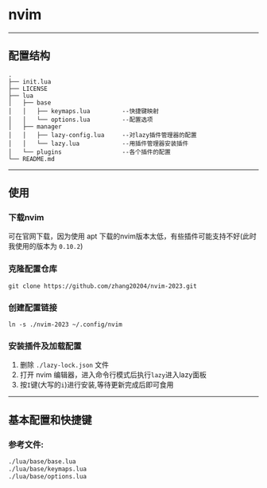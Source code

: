 # nvim

---
## 配置结构
```
.
├── init.lua
├── LICENSE
├── lua
│   ├── base
│   │   ├── keymaps.lua         --快捷键映射
│   │   └── options.lua         --配置选项
│   ├── manager
│   │   ├── lazy-config.lua     --对lazy插件管理器的配置
│   │   └── lazy.lua            --用插件管理器安装插件
│   └── plugins                 --各个插件的配置
└── README.md
```

---
## 使用
### 下载nvim
可在官网下载，因为使用 apt 下载的nvim版本太低，有些插件可能支持不好(此时我使用的版本为 `0.10.2`)

### 克隆配置仓库
```
git clone https://github.com/zhang20204/nvim-2023.git
```

### 创建配置链接
```
ln -s ./nvim-2023 ~/.config/nvim
```

### 安装插件及加载配置
1. 删除 `./lazy-lock.json` 文件
2. 打开 nvim 编辑器，进入命令行模式后执行`lazy`进入lazy面板
3. 按`I`键(大写的`i`)进行安装,等待更新完成后即可食用

---
## 基本配置和快捷键
### 参考文件:
```txt
./lua/base/base.lua
./lua/base/keymaps.lua
./lua/base/options.lua
```
